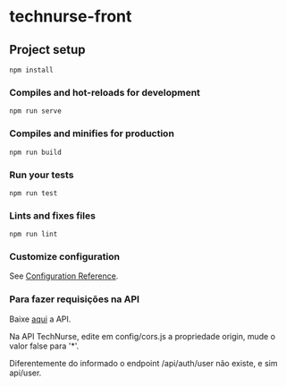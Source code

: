 # technurse-front

## Project setup
```
npm install
```

### Compiles and hot-reloads for development
```
npm run serve
```

### Compiles and minifies for production
```
npm run build
```

### Run your tests
```
npm run test
```

### Lints and fixes files
```
npm run lint
```

### Customize configuration
See [Configuration Reference](https://cli.vuejs.org/config/).

### Para fazer requisições na API

Baixe [aqui](https://github.com/brenopereira/technurse-api-example) a API.

Na API TechNurse, edite em config/cors.js a propriedade
origin, mude o valor false para '*'.

Diferentemente do informado o endpoint /api/auth/user
não existe, e sim api/user.

